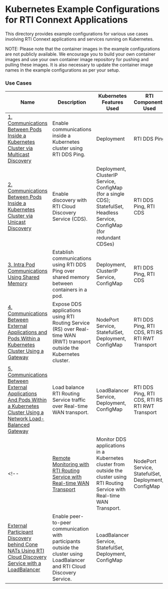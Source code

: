 # Kubernetes Example Configurations for RTI Connext Applications
This directory provides example configurations for various use cases involving RTI Connext applications and services running on Kubernetes.

NOTE: Please note that the container images in the example configurations are not publicly available. We encourage you to build your own container images and use your own container image repository for pushing and pulling these images. It is also necessary to update the container image names in the example configurations as per your setup.

### Use Cases

|Name | Description | Kubernetes Features Used | RTI Components Used|
------------- | ------------- | ------------  | ------------  |
|[1. Communications Between Pods Inside a Kubernetes Cluster via Multicast Discovery](pod_to_pod_multicast_disc/) | Enable communications inside a Kubernetes cluster using RTI DDS Ping. | Deployment  | RTI DDS Ping |
|[2. Communications Between Pods Inside a Kubernetes Cluster via Unicast Discovery](pod_to_pod_unicast_disc/) | Enable discovery with RTI Cloud Discovery Service (CDS). | Deployment, ClusterIP Service, ConfigMap (for a single CDS); StatefulSet, Headless Service, ConfigMap (for redundant CDSes) | RTI DDS Ping, RTI CDS |
|[3. Intra Pod Communications Using Shared Memory](intra_pod_shmem/) | Establish communications using RTI DDS Ping over shared memory between containers in a pod. | Deployment, ClusterIP Service, ConfigMap | RTI DDS Ping, RTI CDS|
|[4. Communications Between External Applications and Pods Within a Kubernetes Cluster Using a Gateway](external_to_pod_gw/) | Expose DDS applications using RTI Routing Service (RS) over Real-time WAN (RWT) transport outside the Kubernetes cluster. | NodePort Service, StatefulSet, Deployment, ConfigMap | RTI DDS Ping, RTI CDS, RTI RS, RTI RWT Transport|
|[5. Communications Between External Applications And Pods Within a Kubernetes Cluster Using a Network Load-Balanced Gateway](external_to_pod_lb_gw/) | Load balance RTI Routing Service traffic over Real-time WAN transport. | LoadBalancer Service, Deployment, ConfigMap | RTI DDS Ping, RTI CDS, RTI RS, RTI RWT Transport |
<!--|[Remote Monitoring with RTI Routing Service with Real-time WAN Transport](routingservice_rwt_monitoring/) | Monitor DDS applications in a Kubernetes cluster from outside the cluster using RTI Routing Service with Real-time WAN Transport. | NodePort Service, StatefulSet, Deployment, ConfigMap |  |
|[External Participant Discovery behind Cone NATs Using RTI Cloud Discovery Service with a LoadBalancer](external_peer_to_peer/) |  Enable peer-to-peer communication with participants outside the cluster using LoadBalancer and RTI Cloud Discovery Service. | LoadBalancer Service, StatefulSet, Deployment, ConfigMap | |-->

